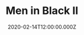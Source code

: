 ---
title: "Men in Black II"
year: 2002
date: 2020-02-14T12:00:00.000Z
permalink: /almanac/movies/2020-02-14-men-in-black-ii/index.html
rating: 3
tmdbid: 608
---